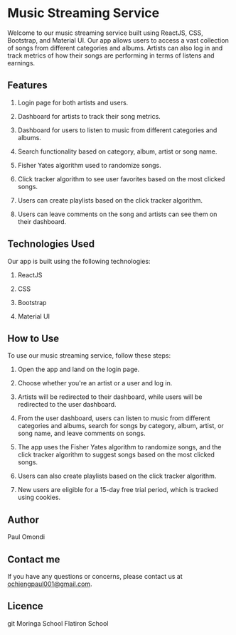 # Music Streaming Service
Welcome to our music streaming service built using ReactJS, CSS, Bootstrap, and Material UI. Our app allows users to access a vast collection of songs from different categories and albums. Artists can also log in and track metrics of how their songs are performing in terms of listens and earnings.

## Features

1. Login page for both artists and users.

2. Dashboard for artists to track their song metrics.

3. Dashboard for users to listen to music from different categories and albums.

4. Search functionality based on category, album, artist or song name.

5. Fisher Yates algorithm used to randomize songs.

6. Click tracker algorithm to see user favorites based on the most clicked songs.

7. Users can create playlists based on the click tracker algorithm.

8. Users can leave comments on the song and artists can see them on their dashboard.

## Technologies Used
Our app is built using the following technologies:

1. ReactJS

2. CSS

3. Bootstrap

4. Material UI

## How to Use
To use our music streaming service, follow these steps:

1. Open the app and land on the login page.

2. Choose whether you're an artist or a user and log in.

3. Artists will be redirected to their dashboard, while users will be redirected to the user dashboard.

4. From the user dashboard, users can listen to music from different categories and albums, search for songs by category, album, artist, or song name, and leave comments on songs.

5. The app uses the Fisher Yates algorithm to randomize songs, and the click tracker algorithm to suggest songs based on the most clicked songs.

6. Users can also create playlists based on the click tracker algorithm.

7. New users are eligible for a 15-day free trial period, which is tracked using cookies.

## Author 
Paul Omondi 

## Contact me 
If you have any questions or concerns, please contact us at ochiengpaul001@gmail.com.

## Licence 
git
Moringa School 
Flatiron School 